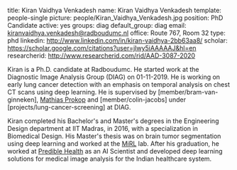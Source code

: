 title: Kiran Vaidhya Venkadesh
name: Kiran Vaidhya Venkadesh
template: people-single
picture: people/Kiran_Vaidhya_Venkadesh.jpg
position: PhD Candidate
active: yes
groups: diag
default_group: diag
email: kiranvaidhya.venkadesh@radboudumc.nl
office: Route 767, Room 32
type: phd
linkedin: http://www.linkedin.com/in/kiran-vaidhya-2bb63aa8/
scholar: https://scholar.google.com/citations?user=jIwy5iAAAAAJ&hl=en
researcherid: http://www.researcherid.com/rid/AAD-3087-2020

Kiran is a Ph.D. candidate at Radboudumc. He started work at the Diagnostic Image Analysis Group (DIAG) on 01-11-2019. He is working on early lung cancer detection with an emphasis on temporal analysis on chest CT scans using deep learning. He is supervised by [member/bram-van-ginneken], [Mathias Prokop](https://www.radboudumc.nl/en/people/mathias-prokop) and [member/colin-jacobs] under [projects/lung-cancer-screening] at DIAG.

Kiran completed his Bachelor's and Master's degrees in the Engineering Design department at IIT Madras, in 2016, with a specialization in Biomedical Design. His Master's thesis was on brain tumor segmentation using deep learning and worked at the [MiRL](https://ed.iitm.ac.in/~gankrish/) lab. After his graduation, he worked at [Predible Health](http://prediblehealth.com/) as an AI Scientist and developed deep learning solutions for medical image analysis for the Indian healthcare system.
